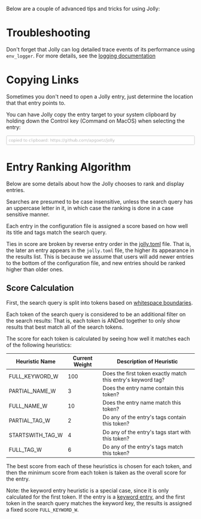 Below are a couple of advanced tips and tricks for using Jolly:

# Troubleshooting

Don't forget that Jolly can log detailed trace events of its performance using `env_logger`. For more details, see the [logging documentation](config.md#log)

# Copying Links

Sometimes you don't need to open a Jolly entry, just determine the location
that that entry points to. 

You can have Jolly copy the entry target to your system clipboard by
holding down the Control key (Command on MacOS) when selecting the
entry:

![copying](static/clipboard.png)

# Entry Ranking Algorithm

Below are some details about how the Jolly chooses to rank and display entries. 

Searches are presumed to be case insensitive, unless the search query
has an uppercase letter in it, in which case the ranking is done in a
case sensitive manner.

Each entry in the configuration file is assigned a score based on how
well its title and tags match the search query.

Ties in score are broken by reverse entry order in the
[jolly.toml](file-format.md) file. That is, the later an entry appears
in the `jolly.toml` file, the higher its appearance in the results
list. This is because we assume that users will add newer entries to
the bottom of the configuration file, and new entries should be ranked
higher than older ones.

## Score Calculation

First, the search query is split into tokens based on [whitespace
boundaries](https://doc.rust-lang.org/std/primitive.str.html#method.split_whitespace).

Each token of the search query is considered to be an additional
filter on the search results: That is, each token is ANDed together to
only show results that best match all of the search tokens. 

The score for each token is calculated by seeing how well it matches each of the following heuristics:

| Heuristic Name   | Current Weight | Description of Heuristic                                     |
|------------------|----------------|--------------------------------------------------------------|
| FULL_KEYWORD_W   | 100            | Does the first token exactly match this entry's keyword tag? |
| PARTIAL_NAME_W   | 3              | Does the entry name contain this token?                      |
| FULL_NAME_W      | 10             | Does the entry name match this token?                        |
| PARTIAL_TAG_W    | 2              | Do any of the entry's tags contain this token?               |
| STARTSWITH_TAG_W | 4              | Do any of the entry's tags start with this token?            |
| FULL_TAG_W       | 6              | Do any of the entry's tags match this token?                 |

The best score from each of these heuristics is chosen for each token,
and then the minimum score from each token is taken as the overall
score for the entry.


Note: the keyword entry heuristic is a special case, since it is only
calculated for the first token. If the entry is a [keyword
entry](file-format.md#keyword), and the first token in the search
query matches the keyword key, the results is assigned a fixed score
`FULL_KEYWORD_W`.
